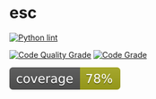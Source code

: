 # esc

[![Python lint](https://github.com/BTH-Scooter-Project/esc/actions/workflows/Mockoon_Lint_and_test.yml/badge.svg)](https://github.com/BTH-Scooter-Project/esc/actions/workflows/Mockoon_Lint_and_test.yml)

[![Code Quality Grade](https://api.codiga.io/project/30675/score/svg)](https://api.codiga.io/project/30675/score/svg)
[![Code Grade](https://api.codiga.io/project/30675/status/svg)](https://api.codiga.io/project/30675/status/svg)

[![Unit test](https://github.com/BTH-Scooter-Project/esc/blob/main/coverage.svg)](https://github.com/BTH-Scooter-Project/esc/blob/main/coverage.svg)